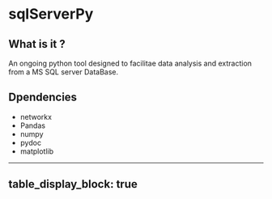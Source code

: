# sqlServerPy


## What is it ?

An ongoing python tool designed to facilitae data analysis and extraction from a MS SQL server DataBase. 

## Dpendencies

- networkx
- Pandas
- numpy
- pydoc
- matplotlib

---
table_display_block: true
---
